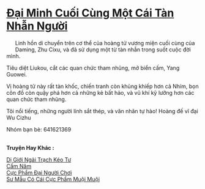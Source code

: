 <a href="https://truyentiki.com/dai-minh-cuoi-cung-mot-cai-tan-nhan-nguoi.33889/" title="Đại Minh Cuối Cùng Một Cái Tàn Nhẫn Người"><h1>Đại Minh Cuối Cùng Một Cái Tàn Nhẫn Người</h1></a><div style="display:table"><img align="right" style="float: left; padding: 10px;" src="https://truyentiki.com/images/story/200x260/33889.jpg" alt="">Linh hồn di chuyển trên cơ thể của hoàng tử vương miện cuối cùng của Daming, Zhu Cixu, và đã sử dụng một từ tàn nhẫn trong suốt cuộc đời mình. <p></p> Tiêu diệt Liukou, cắt các quan chức tham nhũng, mở biển cấm, Yang Guowei. <p></p> Vị hoàng tử này rất tàn khốc, chiến tranh còn khủng khiếp hơn cả Nhím, bọn côn đồ còn quậy phá hơn cả những kẻ bất hảo, và vũ khí kỹ lưỡng hơn các quan chức tham nhũng. <p></p> Tôi nổi tiếng, những người lính sắt thép, và văn nhân tự hào! Hoàng đế vĩ đại Wu Cizhu <p></p> Nhóm bạn bè: 641621369</div><p><br><b>Truyện Hay Khác :</b></p><a href="https://truyentiki.com/di-gioi-ngai-trach-keo-tu.33888/" alt="Dị Giới Ngải Trạch Kéo Tư">Dị Giới Ngải Trạch Kéo Tư</a><br/><a href="https://www.pinterest.com/pin/594756694531360246" alt="Cẩm Năm">Cẩm Năm</a><br/><a href="https://www.plurk.com/p/nup48k" alt="Cực Phẩm Đại Người Chơi">Cực Phẩm Đại Người Chơi</a><br/><a href="https://www.plurk.com/p/nut3qu" alt="Sư Mẫu Có Cái Cực Phẩm Muội Muội">Sư Mẫu Có Cái Cực Phẩm Muội Muội</a><br/>